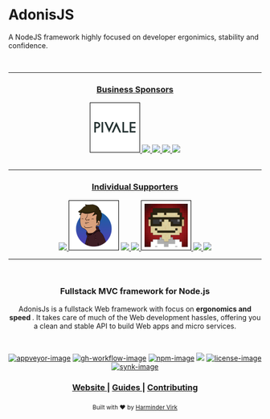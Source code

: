 # AdonisJS
A NodeJS framework highly focused on developer ergonimics, stability and confidence.

<br />
<hr>

<div align="center">
  <h3>
    <a href="https://www.patreon.com/adonisframework">
      Business Sponsors
    </a>
  </h3>

  <a href="https://www.pivale.co/?utm_source=adonisjs" title="Barry Fisher">
    <img src="assets/pivale.png" width="100px">
  </a>

  <a href="https://cleaver.cloud/adonis/?utm_source=adonisjs" title="Cleaver">
    <img src="assets/cleavr.png" width="100px">
  </a>

  <a href="https://bootcamp.cataline.io/?video=adonis&utm_source=adonisjs" title="Cataline">
    <img src="assets/cataline.png" width="100px">
  </a>

  <a href="https://ably.com/?utm_source=adonisjs" title="Build realtime features you can trust to deliver at scale">
    <img src="assets/ably.jpeg" width="100px">
  </a>

  <a href="https://fossunited.org/?utm_source=adonisjs">
    <img src="assets/foss.png" width="100px">
  </a>

</div>

<br />
<hr>

<div align="center">
  <h3>
    <a href="https://www.patreon.com/adonisframework">
      Individual Supporters
    </a>
  </h3>

  <a href="https://www.patreon.com/monace" title="Into music? Support Monace">
  	<img src="assets/monace.jpg" width="100px">
  </a>

  <a title="Bastien Crettenand">
  	<img src="assets/bastien-crettenand.png" width="100px">
  </a>

  <a href="https://thebrowser.company/" title="The Browser Company">
    <img src="assets/browser-company.png" width="100px">
  </a>

  <a href="https://github.com/olaoluwa-98" title="Emmanuel Awotunde">
    <img src="assets/emmanuel.png" width="100px">
  </a>

  <a href="https://mcsneaky.ap3k.pro/?utm_source=adonisjs" title="McSneaky">
  	<img src="assets/mc-sneaky.png" width="100px">
  </a>

  <a href="https://appmasters.io?utm_source=adonisjs" title="Expert in software development for small and medium sized companies">
  	<img src="assets/appmasters.jpg" width="100px">
  </a>

  <a href="http://repzo.com?utm_source=adonisjs" title="Smartest CRM / SFA for your field teams powered by Blockchain">
  	<img src="assets/repzo.jpeg" width="100px">
  </a>
</div>

<hr>


<br />

<div align="center">
  <h3>Fullstack MVC framework for Node.js</h3>
  <p>AdonisJs is a fullstack Web framework with focus on <strong> ergonomics and speed </strong>. It takes care of much of the Web development hassles, offering you a clean and stable API to build Web apps and micro services.</p>
</div>

<br />

<div align="center">

[![appveyor-image]][appveyor-url] [![gh-workflow-image]][gh-workflow-url] [![npm-image]][npm-url] ![][typescript-image] [![license-image]][license-url] [![synk-image]][synk-url]

</div>

<div align="center">
  <h3>
    <a href="https://adonisjs.com">
      Website
    </a>
    <span> | </span>
    <a href="https://docs.adonisjs.com">
      Guides
    </a>
    <span> | </span>
    <a href="CONTRIBUTING.md">
      Contributing
    </a>
  </h3>
</div>

<div align="center">
  <sub>Built with ❤︎ by <a href="https://github.com/thetutlage">Harminder Virk</a>
</div>

[appveyor-image]: https://img.shields.io/appveyor/ci/thetutlage/core/master.svg?style=for-the-badge&logo=appveyor
[appveyor-url]: https://ci.appveyor.com/project/thetutlage/core "appveyor"

[gh-workflow-image]: https://img.shields.io/github/workflow/status/adonisjs/core/test?style=for-the-badge
[gh-workflow-url]: https://github.com/adonisjs/core/actions/workflows/test.yml "Github action"

[npm-image]: https://img.shields.io/npm/v/@adonisjs/core/latest.svg?style=for-the-badge&logo=npm
[npm-url]: https://www.npmjs.com/package/@adonisjs/core/v/latest "npm"

[typescript-image]: https://img.shields.io/badge/Typescript-294E80.svg?style=for-the-badge&logo=typescript

[license-url]: LICENSE.md
[license-image]: https://img.shields.io/github/license/adonisjs/adonis-framework?style=for-the-badge

[synk-image]: https://img.shields.io/snyk/vulnerabilities/github/adonisjs/core?label=Synk%20Vulnerabilities&style=for-the-badge
[synk-url]: https://snyk.io/test/github/adonisjs/core?targetFile=package.json "synk"
